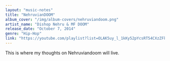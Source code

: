 ```yaml
--- 
layout: "music-notes"
title: "NehruvianDOOM"
album_cover: "/img/album-covers/nehruviandoom.png"
artist_name: "Dishop Nehru & MF DOOM"
release_date: "October 7, 2014"
genre: "Hip-Hop"
link: "https://youtube.com/playlist?list=OLAK5uy_l_1kKy52pYcsRT54CXzZFk_C1H68Djd54&si=e7OV1jm7_p3KnTLh"
---
```


This is where my thoughts on Nehruviandoom will live.
